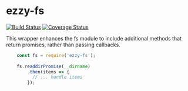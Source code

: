 # ezzy-fs
[![Build Status](https://travis-ci.org/ezzygemini/ezzy-fs.svg?branch=master)](https://travis-ci.org/ezzygemini/ezzy-fs)
[![Coverage Status](https://coveralls.io/repos/github/ezzygemini/ezzy-fs/badge.svg?branch=master)](https://coveralls.io/github/ezzygemini/ezzy-fs?branch=master)

This wrapper enhances the fs module to include additional methods that return promises, rather than passing callbacks.

```javascript
    const fs = require('ezzy-fs');
    
    fs.readdirPromise(__dirname)
        .then(items => {
          // ... handle items
        });
```